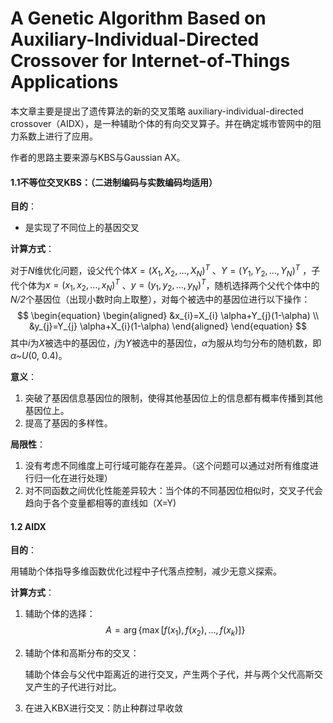 # A Genetic Algorithm Based on Auxiliary-Individual-Directed Crossover for Internet-of-Things Applications

本文章主要是提出了遗传算法的新的交叉策略 auxiliary-individual-directed crossover（AIDX），是一种辅助个体的有向交叉算子。并在确定城市管网中的阻力系数上进行了应用。

作者的思路主要来源与KBS与Gaussian AX。

#### 1.1不等位交叉KBS：（二进制编码与实数编码均适用）

**目的**：

- 是实现了不同位上的基因交叉

**计算方式**：

对于*N*维优化问题，设父代个体$X=(X_1, X_2, …,X_N)^T$ 、$Y=(Y_1, Y_2, …,Y_N)^T$ ，子代个体为$x=(x_1, x_2,…, x_N)^T$ 、$y=(y_1, y_2,…, y_N)^T$，随机选择两个父代个体中的*N/2*个基因位（出现小数时向上取整），对每个被选中的基因位进行以下操作：
$$
\begin{equation}
\begin{aligned}
&x_{i}=X_{i} \alpha+Y_{j}(1-\alpha) \\
&y_{j}=Y_{j} \alpha+X_{i}(1-\alpha)
\end{aligned}
\end{equation}
$$
其中*i*为*X*被选中的基因位，*j*为*Y*被选中的基因位，*α*为服从均匀分布的随机数，即*α~U*(0, 0.4)。

**意义**：

1. 突破了基因信息基因位的限制，使得其他基因位上的信息都有概率传播到其他基因位上。
2. 提高了基因的多样性。

**局限性**：

1. 没有考虑不同维度上可行域可能存在差异。（这个问题可以通过对所有维度进行归一化在进行处理）
2. 对不同函数之间优化性能差异较大：当个体的不同基因位相似时，交叉子代会趋向于各个变量都相等的直线如（X=Y)

#### 1.2 AIDX

**目的**：

用辅助个体指导多维函数优化过程中子代落点控制，减少无意义探索。

**计算方式**：

1. 辅助个体的选择：
   $$
   \begin{equation}
   A=\arg \left\{\max \left[f\left(x_{1}\right), f\left(x_{2}\right), \ldots, f\left(x_{k}\right)\right]\right\}
   \end{equation}
   $$

2. 辅助个体和高斯分布的交叉：

   辅助个体会与父代中距离近的进行交叉，产生两个子代，并与两个父代高斯交叉产生的子代进行对比。

3. 在进入KBX进行交叉：防止种群过早收敛

   

